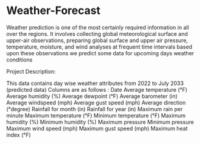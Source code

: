# Weather-Forecast
Weather prediction is one of the most certainly required information in all over the regions.
It involves collecting global meteorological surface and upper-air observations, preparing global surface and upper air pressure, temperature, moisture, and wind analyses at frequent time intervals based upon these observations we predict some data for upcoming days weather conditions

Project Description: 

This data contains day wise weather attributes from 2022 to July 2033 (predicted data)
Columns are as follows :
Date
Average temperature (°F)
Average humidity (%)
Average dewpoint (°F)
Average barometer (in)
Average windspeed (mph)
Average gust speed (mph)
Average direction (°degree)
Rainfall for month (in)
Rainfall for year (in)
Maximum rain per minute
Maximum temperature (°F)
Minimum temperature (°F)
Maximum humidity (%)
Minimum humidity (%)
Maximum pressure
Minimum pressure
Maximum wind speed (mph)
Maximum gust speed (mph)
Maximum heat index (°F)
